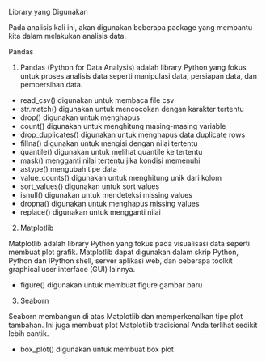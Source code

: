 Library yang Digunakan

Pada analisis kali ini, akan digunakan beberapa package yang membantu kita dalam melakukan analisis data.

Pandas

1. Pandas (Python for Data Analysis) adalah library Python yang fokus untuk proses analisis data seperti manipulasi data, persiapan data, dan pembersihan data.

- read_csv() digunakan untuk membaca file csv
- str.match() digunakan untuk mencocokan dengan karakter tertentu
- drop() digunakan untuk menghapus
- count() digunakan untuk menghitung masing-masing variable
- drop_duplicates() digunakan untuk menghapus data duplicate rows
- fillna() digunakan untuk mengisi dengan nilai tertentu
- quantile() digunakan untuk melihat quantile ke tertentu
- mask() mengganti nilai tertentu jika kondisi memenuhi
- astype() mengubah tipe data
- value_counts() digunakan untuk menghitung unik dari kolom
- sort_values() digunakan untuk sort values
- isnull() digunakan untuk mendeteksi missing values
- dropna() digunakan untuk menghapus missing values
- replace() digunakan untuk mengganti nilai

2. Matplotlib

Matplotlib adalah library Python yang fokus pada visualisasi data seperti membuat plot grafik. Matplotlib dapat digunakan dalam skrip Python, Python dan IPython shell, server aplikasi web, dan beberapa toolkit graphical user interface (GUI) lainnya.

- figure() digunakan untuk membuat figure gambar baru

3. Seaborn

Seaborn membangun di atas Matplotlib dan memperkenalkan tipe plot tambahan. Ini juga membuat plot Matplotlib tradisional Anda terlihat sedikit lebih cantik.

- box_plot() digunakan untuk membuat box plot